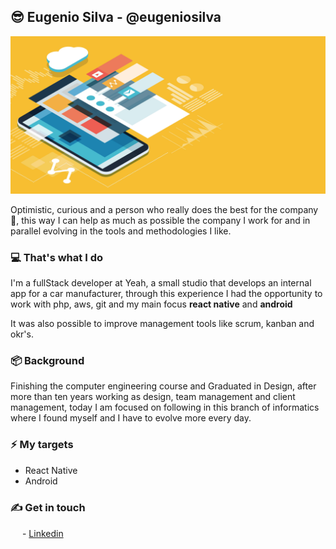  ## 😎 Eugenio Silva - @eugeniosilva

<img src="https://github.com/eugenioduarte/eugenioduarte/blob/main/shutterstock_1108368557.jpg">


Optimistic, curious and a person who really does the best for the company 💚, this way I can help as much as possible the company I work for and in parallel evolving in the tools and methodologies I like.


 ### 💻 That's what I do

I'm a fullStack developer at Yeah, a small studio that develops an internal app for a car manufacturer, through this experience I had the opportunity to work with php, aws, git and my main focus **react native** and **android** 


It was also possible to improve management tools like scrum, kanban and okr's.


 ### 📦 Background

Finishing the computer engineering course and Graduated in Design, after more than ten years working as design, team management  and client management, today I am focused on following in this branch of informatics where I found myself and I have to evolve more every day.


 ### ⚡ My targets
- React Native
- Android


 ### ✍ Get in touch
<img src="https://content.linkedin.com/content/dam/me/brand/en-us/brand-home/logos/In-Blue-Logo.png.original.png" width="15" height="15"> -  [Linkedin](https://www.linkedin.com/in/eugenioduartesilva/) 

<!--
**eugenioduarte/eugenioduarte** is a ✨ _special_ ✨ repository because its `README.md` (this file) appears on your GitHub profile.

Here are some ideas to get you started:

- 🔭 I’m currently working on ...
- 🌱 I’m currently learning ...
- 👯 I’m looking to collaborate on ...
- 🤔 I’m looking for help with ...
- 💬 Ask me about ...
- 📫 How to reach me: ...
- 😄 Pronouns: ...
- ⚡ Fun fact: ...
-->
